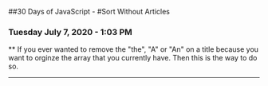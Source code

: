 ##30 Days of JavaScript - 
#Sort Without Articles

### Tuesday July 7, 2020 - 1:03 PM

** 
If you ever wanted to remove the "the", "A" or "An" on a title because you want to orginze the array that you currently have. Then this is the way to do so. 
***

